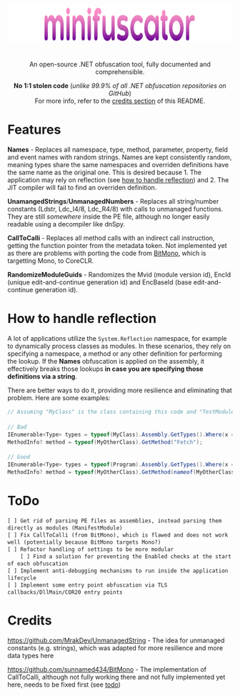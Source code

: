 <div align="center">
<img width=1850 height=80 src="https://raw.githubusercontent.com/minisbett/minifuscator/master/.github/assets/logo.png" />

#
An open-source .NET obfuscation tool, fully documented and comprehensible.

**No 1:1 stolen code** (*unlike 99.9% of all .NET obfuscation repositories on GitHub*)</br>
For more info, refer to the [credits section](#credits) of this README.
</div>

# Features

**Names** - Replaces all namespace, type, method, parameter, property, field and event names with random strings. Names are kept consistently random, meaning types share the same namespaces and overriden definitions have the same name as the original one. This is desired because 1. The application may rely on reflection (see [how to handle reflection](#how-to-handle-reflection)) and 2. The JIT compiler will fail to find an overriden definition.

**UnamangedStrings**/**UnmanagedNumbers** - Replaces all string/number constants (Ldstr, Ldc_I4/8, Ldc_R4/8) with calls to unmanaged functions. They are still *somewhere* inside the PE file, although no longer easily readable using a decompiler like dnSpy.

**CallToCalli** - Replaces all method calls with an indirect call instruction, getting the function pointer from the metadata token. Not implemented yet as there are problems with porting the code from [BitMono](https://github.com/sunnamed434/BitMono), which is targetting Mono, to CoreCLR.

**RandomizeModuleGuids** - Randomizes the Mvid (module version id), EncId (unique edit-and-continue generation id) and EncBaseId (base edit-and-continue generation id).

# How to handle reflection

A lot of applications utilize the `System.Reflection` namespace, for example to dynamically process classes as modules. In these scenarios, they rely on specifying a namespace, a method or any other definition for performing the lookup.
If the **Names** obfuscation is applied on the assembly, it effectively breaks those lookups **in case you are specifying those definitions via a string**.

There are better ways to do it, providing more resilience and eliminating that problem. Here are some examples:
```cs
// Assuming "MyClass" is the class containing this code and "TestModule" is a module inside the modules namespace

// Bad
IEnumerable<Type> types = typeof(MyClass).Assembly.GetTypes().Where(x => x.Namespace is string ns && ns == "MyApp.Modules");
MethodInfo? method = typeof(MyOtherClass).GetMethod("Fetch");

// Good
IEnumerable<Type> types = typeof(Program).Assembly.GetTypes().Where(x => x.Namespace == typeof(TestModule).Namespace);
MethodInfo? method = typeof(MyOtherClass).GetMethod(nameof(MyOtherClass.Fetch));
```

# ToDo

```
[ ] Get rid of parsing PE files as assemblies, instead parsing them directly as modules (ManifestModule)
[ ] Fix CallToCalli (from BitMono), which is flawed and does not work well (potentially because BitMono targets Mono?)
[ ] Refactor handling of settings to be more modular
    [ ] Find a solution for preventing the Enabled checks at the start of each obfuscation
[ ] Implement anti-debugging mechanisms to run inside the application lifecycle
[ ] Implement some entry point obfuscation via TLS callbacks/DllMain/COR20 entry points
```

# Credits

https://github.com/MrakDev/UnmanagedString - The idea for unmanaged constants (e.g. strings), which was adapted for more resilience and more data types here

https://github.com/sunnamed434/BitMono - The implementation of CallToCalli, although not fully working there and not fully implemented yet here, needs to be fixed first (see [todo](#todo))
